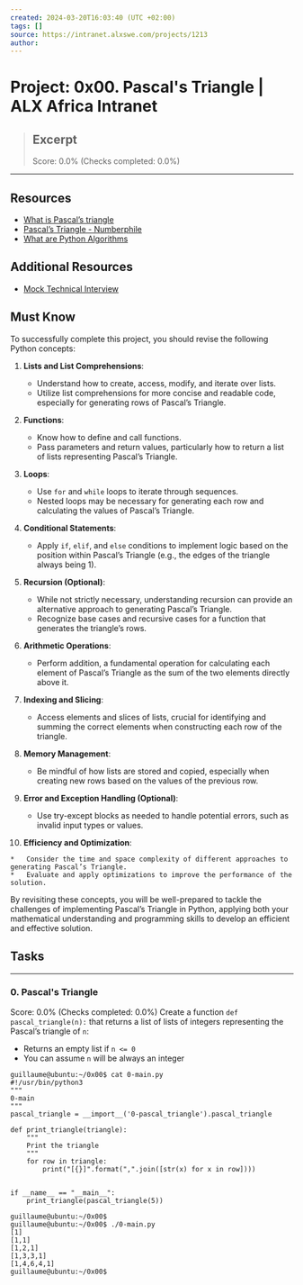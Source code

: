 ```yaml
---
created: 2024-03-20T16:03:40 (UTC +02:00)
tags: []
source: https://intranet.alxswe.com/projects/1213
author: 
---
```


# Project: 0x00. Pascal's Triangle | ALX Africa Intranet

> ## Excerpt
> Score: 0.0% (Checks completed: 0.0%)

---

Resources
---------

*   [What is Pascal’s triangle](https://www.cuemath.com/algebra/pascals-triangle/ "What is Pascal's triangle")
*   [Pascal’s Triangle - Numberphile](https://www.youtube.com/watch?v=0iMtlus-afo "Pascal's Triangle - Numberphile")
*   [What are Python Algorithms](https://builtin.com/data-science/python-algorithms "What are Python Algorithms")

Additional Resources
--------------------

*   [Mock Technical Interview](https://www.youtube.com/watch?feature=shared&v=1qw5ITr3k9E "Mock Technical Interview")

Must Know
---------

To successfully complete this project, you should revise the following Python concepts:

1.  **Lists and List Comprehensions**:
    
    *   Understand how to create, access, modify, and iterate over lists.
    *   Utilize list comprehensions for more concise and readable code, especially for generating rows of Pascal’s Triangle.
2.  **Functions**:
    
    *   Know how to define and call functions.
    *   Pass parameters and return values, particularly how to return a list of lists representing Pascal’s Triangle.
3.  **Loops**:
    
    *   Use `for` and `while` loops to iterate through sequences.
    *   Nested loops may be necessary for generating each row and calculating the values of Pascal’s Triangle.
4.  **Conditional Statements**:
    
    *   Apply `if`, `elif`, and `else` conditions to implement logic based on the position within Pascal’s Triangle (e.g., the edges of the triangle always being 1).
5.  **Recursion (Optional)**:
    
    *   While not strictly necessary, understanding recursion can provide an alternative approach to generating Pascal’s Triangle.
    *   Recognize base cases and recursive cases for a function that generates the triangle’s rows.
6.  **Arithmetic Operations**:
    
    *   Perform addition, a fundamental operation for calculating each element of Pascal’s Triangle as the sum of the two elements directly above it.
7.  **Indexing and Slicing**:
    
    *   Access elements and slices of lists, crucial for identifying and summing the correct elements when constructing each row of the triangle.
8.  **Memory Management**:
    
    *   Be mindful of how lists are stored and copied, especially when creating new rows based on the values of the previous row.
9.  **Error and Exception Handling (Optional)**:
    
    *   Use try-except blocks as needed to handle potential errors, such as invalid input types or values.
10.  **Efficiency and Optimization**:
    
    *   Consider the time and space complexity of different approaches to generating Pascal’s Triangle.
    *   Evaluate and apply optimizations to improve the performance of the solution.

By revisiting these concepts, you will be well-prepared to tackle the challenges of implementing Pascal’s Triangle in Python, applying both your mathematical understanding and programming skills to develop an efficient and effective solution.


## Tasks
-------
### 0. Pascal's Triangle
Score: 0.0% (Checks completed: 0.0%)
Create a function `def pascal_triangle(n):` that returns a list of lists of integers representing the Pascal’s triangle of `n`:

-   Returns an empty list if `n <= 0`
-   You can assume `n` will be always an integer

```
guillaume@ubuntu:~/0x00$ cat 0-main.py
#!/usr/bin/python3
"""
0-main
"""
pascal_triangle = __import__('0-pascal_triangle').pascal_triangle

def print_triangle(triangle):
    """
    Print the triangle
    """
    for row in triangle:
        print("[{}]".format(",".join([str(x) for x in row])))


if __name__ == "__main__":
    print_triangle(pascal_triangle(5))

guillaume@ubuntu:~/0x00$ 
guillaume@ubuntu:~/0x00$ ./0-main.py
[1]
[1,1]
[1,2,1]
[1,3,3,1]
[1,4,6,4,1]
guillaume@ubuntu:~/0x00$ 
```
